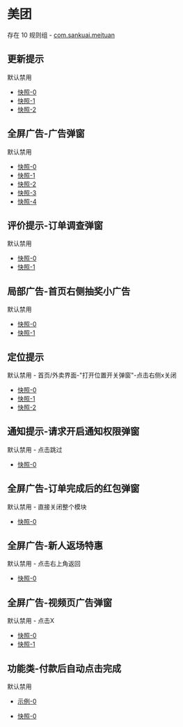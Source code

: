 # 美团

存在 10 规则组 - [com.sankuai.meituan](/src/apps/com.sankuai.meituan.ts)

## 更新提示

默认禁用

- [快照-0](https://i.gkd.li/import/12614559)
- [快照-1](https://i.gkd.li/import/12673132)
- [快照-2](https://i.gkd.li/import/13292635)

## 全屏广告-广告弹窗

默认禁用

- [快照-0](https://i.gkd.li/import/12639717)
- [快照-1](https://i.gkd.li/import/12892626)
- [快照-2](https://i.gkd.li/import/12646768)
- [快照-3](https://i.gkd.li/import/13694877)
- [快照-4](https://i.gkd.li/import/12739204)

## 评价提示-订单调查弹窗

默认禁用

- [快照-0](https://i.gkd.li/import/12639723)
- [快照-1](https://i.gkd.li/import/13682336)

## 局部广告-首页右侧抽奖小广告

默认禁用

- [快照-0](https://i.gkd.li/import/12639815)
- [快照-1](https://i.gkd.li/import/12639734)

## 定位提示

默认禁用 - 首页/外卖界面-"打开位置开关弹窗"-点击右侧x关闭

- [快照-0](https://i.gkd.li/import/12874657)
- [快照-1](https://i.gkd.li/import/12910210)
- [快照-2](https://i.gkd.li/import/12910211)

## 通知提示-请求开启通知权限弹窗

默认禁用 - 点击跳过

- [快照-0](https://i.gkd.li/import/13439134)

## 全屏广告-订单完成后的红包弹窗

默认禁用 - 直接关闭整个模块

- [快照-0](https://i.gkd.li/import/13695703)

## 全屏广告-新人返场特惠

默认禁用 - 点击右上角返回

- [快照-0](https://i.gkd.li/import/13800691)

## 全屏广告-视频页广告弹窗

默认禁用 - 点击X

- [快照-0](https://i.gkd.li/import/14033982)
- [快照-1](https://i.gkd.li/import/14034073)

## 功能类-付款后自动点击完成

默认禁用

- [示例-0](https://m.gkd.li/57941037/257a3a0d-966b-4c16-89d9-abf9acaef9a9)

- [快照-0](https://i.gkd.li/import/14163717)

